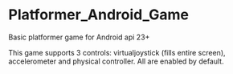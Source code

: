 # Platformer_Android_Game
Basic platformer game for Android api 23+

This game supports 3 controls: virtualjoystick (fills entire screen), accelerometer and physical controller. All are enabled by default.
